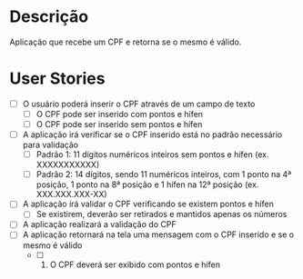 # Descrição

Aplicação que recebe um CPF e retorna se o mesmo é válido.

# User Stories

- [ ] O usuário poderá inserir o CPF através de um campo de texto
    - [ ] O CPF pode ser inserido com pontos e hífen
    - [ ] O CPF pode ser inserido sem pontos e hífen
- [ ] A aplicação irá verificar se o CPF inserido está no padrão necessário para validação
    - [ ] Padrão 1: 11 dígitos numéricos inteiros sem pontos e hífen (ex. XXXXXXXXXXX)
    - [ ] Padrão 2: 14 dígitos, sendo 11 numéricos inteiros, com 1 ponto na 4ª posição, 1 ponto na 8ª posição e 1 hífen na 12ª posição (ex. XXX.XXX.XXX-XX)
- [ ] A aplicação irá validar o CPF verificando se existem pontos e hífen
    - [ ] Se existirem, deverão ser retirados e mantidos apenas os números
- [ ] A aplicação realizará a validação do CPF
- [ ] A aplicação retornará na tela uma mensagem com o CPF inserido e se o mesmo é válido
    - [ ] 1. O CPF deverá ser exibido com pontos e hífen
